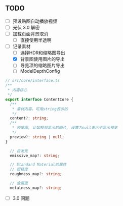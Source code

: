 ## TODO

- [ ] 预设贴图自动播放视频
- [ ] 光伏 3.0 解密
- [ ] 加载页面背景取消
	- [ ] 直接使用半透明
- [ ] 记录素材
	- [ ] 选择HDR和缩略图导出
	- [x] 背景图使用图片的导出
	- [ ] 导览项的缩略图片导出
	- [ ] ModelDepthConfig
```ts
// src/core/interface.ts
/**
 * 内容核心
 */
export interface ContentCore {
  /**
   * 素材内容，可用string表示的
   */
  content?: string;
  /**
   * 预览图, 比如视频显示的图片, 设置为null表示不显示预览
   */
  preview?: string | null;
}

  // 自发光
  emissive_map?: string;

  // Standard Material的属性
  // 粗糙度
  roughness_map?: string;

  // 金属度
  metalness_map?: string;
```
- [ ] 3.0 问题